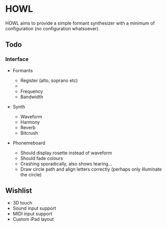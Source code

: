 # HOWL

HOWL aims to provide a simple formant synthesizer with a minimum of configuration (no configuration whatsoever).

## Todo

### Interface

- Formants
    - Register (alto, soprano etc)
    - 
    - Frequency
    - Bandwidth

- Synth
    - Waveform
    - Harmony
    - Reverb
    - Bitcrush

- Phonemeboard
    - Should display rosette instead of waveform
    - Should fade colours
    - Crashing sporadically, also shows tearing...
    - Draw circle path and align letters correctly (perhaps only illuminate the circle)

## Wishlist

- 3D touch
- Sound input support
- MIDI input support
- Custom iPad layout
